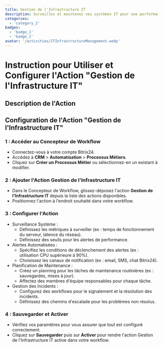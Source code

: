 ```yaml
---
title: Gestion de l'Infrastructure IT
description: Surveillez et maintenez vos systèmes IT pour une performance optimale.
categories: 
  - 'category_2'
badges: 
  - 'badge_1'
  - 'badge_2'
avatar: '/activities/ITInfrastructureManagement.webp'
---
```

# Instruction pour Utiliser et Configurer l'Action "Gestion de l'Infrastructure IT"

## Description de l'Action

## **Configuration de l'Action "Gestion de l'Infrastructure IT"**

### 1 : Accéder au Concepteur de Workflow
- Connectez-vous à votre compte Bitrix24.
- Accédez à **CRM** > **Automatisation** > **Processus Métiers**.
- Cliquez sur **Créer un Processus Métier** ou sélectionnez-en un existant à modifier.

### 2 : Ajouter l'Action Gestion de l'Infrastructure IT
- Dans le Concepteur de Workflow, glissez-déposez l'action **Gestion de l'Infrastructure IT** depuis la liste des actions disponibles.
- Positionnez l'action à l'endroit souhaité dans votre workflow.

### 3 : Configurer l'Action
- Surveillance Système :
  - Définissez les métriques à surveiller (ex : temps de fonctionnement du serveur, latence du réseau).
  - Définissez des seuils pour les alertes de performance.
- Alertes Automatisées :
  - Spécifiez les conditions de déclenchement des alertes (ex : utilisation CPU supérieure à 90%).
  - Choisissez les canaux de notification (ex : email, SMS, chat Bitrix24).
- Planification de Maintenance :
  - Créez un planning pour les tâches de maintenance routinières (ex : sauvegardes, mises à jour).
  - Affectez des membres d'équipe responsables pour chaque tâche.
- Gestion des Incidents :
  - Configurez des workflows pour le signalement et la résolution des incidents.
  - Définissez des chemins d'escalade pour les problèmes non résolus.

### 4 : Sauvegarder et Activer
- Vérifiez vos paramètres pour vous assurer que tout est configuré correctement.
- Cliquez sur **Sauvegarder** puis sur **Activer** pour rendre l'action Gestion de l'Infrastructure IT active dans votre workflow.